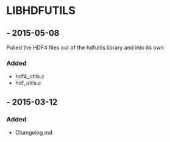 
# LIBHDFUTILS

## <VERSION STILL IN LIMBO> - 2015-05-08

Pulled the HDF4 files out of the hdfutils library and into its own

### Added
  * hdf4_utils.c
  * hdf_utils.c

## <VERSION> - 2015-03-12
### Added
  * Changelog.md
